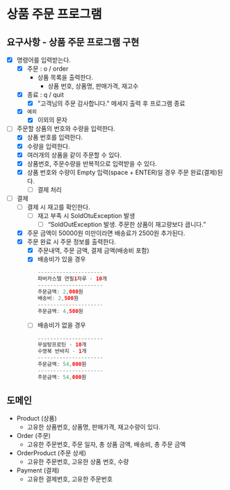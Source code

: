 # 상품 주문 프로그램

## 요구사항 - 상품 주문 프로그램 구현

- [x] 명령어를 입력받는다.
    - [x] 주문 : o / order
        - 상품 목록을 출력한다.
            - 상품 번호, 상품명, 판매가격, 재고수
    - [x] 종료 : q / quit
        -[x] "고객님의 주문 감사합니다." 메세지 출력 후 프로그램 종료
    - [x] `예외`
        - [x] 이외의 문자
- [ ] 주문할 상품의 번호와 수량을 입력한다.
    -[x] 상품 번호를 입력한다.
    -[x] 수량을 입력한다.
    -[x] 여러개의 상품을 같이 주문할 수 있다.
    -[x] 상품번호, 주문수량을 반복적으로 입력받을 수 있다.
    -[x] 상품 번호와 수량이 Empty 입력(space + ENTER)일 경우 주문 완료(결제)된다.
        -[ ] 결제 처리
- [ ] 결제
    - [ ] 결제 시 재고를 확인한다.
        - [ ] 재고 부족 시 SoldOtuException 발생
            - [ ] “SoldOutException 발생. 주문한 상품이 재고량보다 큽니다.”
    - [x] 주문 금액이 50000원 미만이라면 배송료가 2500원 추가된다.
    - [x] 주문 완료 시 주문 정보를 출력한다.
        - [x] 주문내역, 주문 금액, 결제 금액(배송비 포함)
        - [x] 배송비가 있을 경우
          ```java
          ---------------------
          파버카스텔 연필1자루 - 10개
          ---------------------
          주문금액: 2,000원
          배송비: 2,500원
          ---------------------
          주문금액: 4,500원
          ```
        - [ ] 배송비가 없을 경우
          ```java
          ---------------------
          무설탕프로틴 - 10개
          수영복 반바지 - 1개
          ---------------------
          주문금액: 54,000원
          ---------------------
          주문금액: 54,000원
          ```

## 도메인

- Product (상품)
    - 고유한 상품번호, 상품명, 판매가격, 재고수량이 있다.
- Order (주문)
    - 고유한 주문번호, 주문 일자, 총 상품 금액, 배송비, 총 주문 금액
- OrderProduct (주문 상세)
    - 고유한 주문번호, 고유한 상품 번호, 수량
- Payment (결제)
    - 고유한 결제번호, 고유한 주문번호
